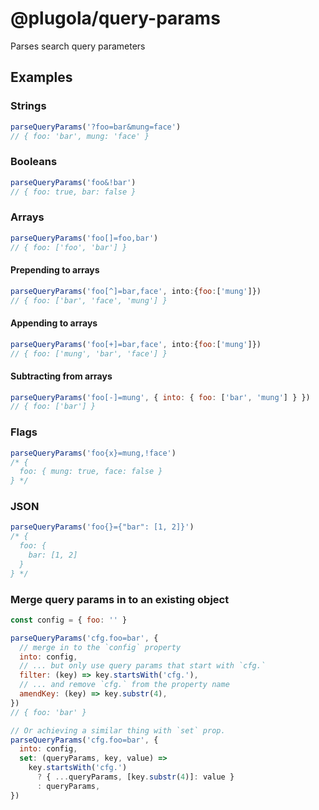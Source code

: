 # @plugola/query-params

Parses search query parameters

## Examples

### Strings

```javascript
parseQueryParams('?foo=bar&mung=face')
// { foo: 'bar', mung: 'face' }
```

### Booleans

```javascript
parseQueryParams('foo&!bar')
// { foo: true, bar: false }
```

### Arrays

```javascript
parseQueryParams('foo[]=foo,bar')
// { foo: ['foo', 'bar'] }
```

#### Prepending to arrays

```javascript
parseQueryParams('foo[^]=bar,face', into:{foo:['mung']})
// { foo: ['bar', 'face', 'mung'] }
```

#### Appending to arrays

```javascript
parseQueryParams('foo[+]=bar,face', into:{foo:['mung']})
// { foo: ['mung', 'bar', 'face'] }
```

#### Subtracting from arrays

```javascript
parseQueryParams('foo[-]=mung', { into: { foo: ['bar', 'mung'] } })
// { foo: ['bar'] }
```

### Flags

```javascript
parseQueryParams('foo{x}=mung,!face')
/* { 
  foo: { mung: true, face: false }
} */
```

### JSON

```javascript
parseQueryParams('foo{}={"bar": [1, 2]}')
/* {
  foo: {
    bar: [1, 2]
  }
} */
```

### Merge query params in to an existing object

```javascript
const config = { foo: '' }

parseQueryParams('cfg.foo=bar', {
  // merge in to the `config` property
  into: config,
  // ... but only use query params that start with `cfg.`
  filter: (key) => key.startsWith('cfg.'),
  // ... and remove `cfg.` from the property name
  amendKey: (key) => key.substr(4),
})
// { foo: 'bar' }

// Or achieving a similar thing with `set` prop.
parseQueryParams('cfg.foo=bar', {
  into: config,
  set: (queryParams, key, value) =>
    key.startsWith('cfg.')
      ? { ...queryParams, [key.substr(4)]: value }
      : queryParams,
})
```

